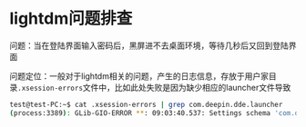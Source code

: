 # lightdm问题排查

问题：当在登陆界面输入密码后，黑屏进不去桌面环境，等待几秒后又回到登陆界面



问题定位：一般对于lightdm相关的问题，产生的日志信息，存放于用户家目录`.xsession-errors`文件中，比如此处失败是因为缺少相应的launcher文件导致

```bash
test@test-PC:~$ cat .xsession-errors | grep com.deepin.dde.launcher
(process:3389): GLib-GIO-ERROR **: 09:03:40.537: Settings schema 'com.deepin.dde.launcher' is not installed
```





